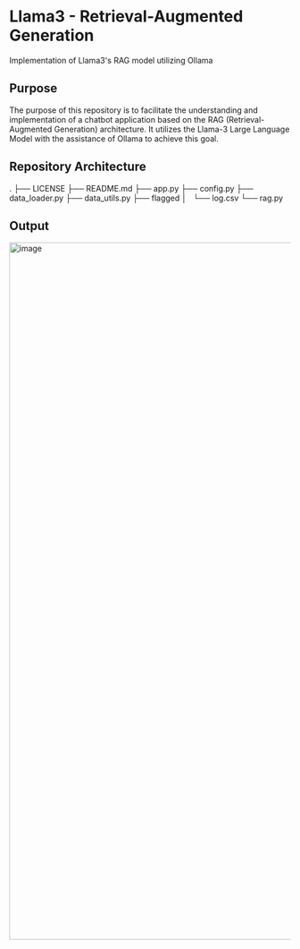 # Llama3 - Retrieval-Augmented Generation
Implementation of Llama3's RAG model utilizing Ollama

## Purpose

The purpose of this repository is to facilitate the understanding and implementation of a chatbot application based on the RAG (Retrieval-Augmented Generation) architecture. It utilizes the Llama-3 Large Language Model with the assistance of Ollama to achieve this goal.

## Repository Architecture

.
├── LICENSE
├── README.md
├── app.py
├── config.py
├── data_loader.py
├── data_utils.py
├── flagged
│   └── log.csv
└── rag.py

## Output

<img width="1246" alt="image" src="https://github.com/bala1802/Llama3_RAG/assets/22103095/04d56c1b-ad7e-4385-8cdc-c19c7b8d1402">
